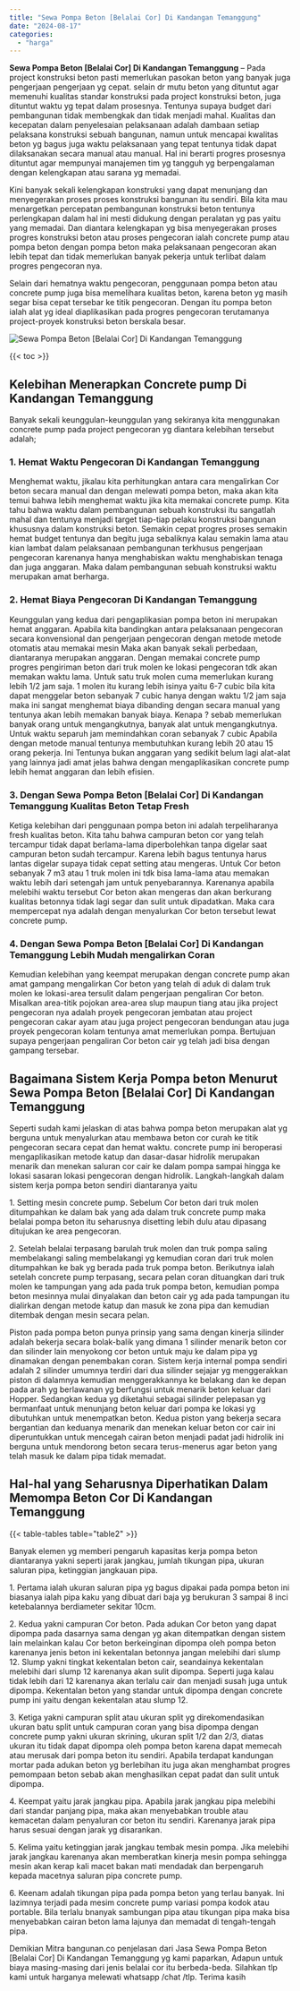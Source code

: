 ```yaml
---
title: "Sewa Pompa Beton [Belalai Cor] Di Kandangan Temanggung"
date: "2024-08-17"
categories: 
  - "harga"
---
```


**Sewa Pompa Beton \[Belalai Cor\] Di Kandangan Temanggung** – Pada project konstruksi beton pasti memerlukan pasokan beton yang banyak juga pengerjaan pengerjaan yg cepat. selain dr mutu beton yang dituntut agar memenuhi kualitas standar konstruksi pada project konstruksi beton, juga dituntut waktu yg tepat dalam prosesnya. Tentunya supaya budget dari pembangunan tidak membengkak dan tidak menjadi mahal. Kualitas dan kecepatan dalam penyelesaian pelaksanaan adalah dambaan setiap pelaksana konstruksi sebuah bangunan, namun untuk mencapai kwalitas beton yg bagus juga waktu pelaksanaan yang tepat tentunya tidak dapat dilaksanakan secara manual atau manual. Hal ini berarti progres prosesnya dituntut agar mempunyai manajemen tim yg tangguh yg berpengalaman dengan kelengkapan atau sarana yg memadai.

Kini banyak sekali kelengkapan konstruksi yang dapat menunjang dan menyegerakan proses proses konstruksi bangunan itu sendiri. Bila kita mau menargetkan percepatan pembangunan konstruksi beton tentunya perlengkapan dalam hal ini mesti didukung dengan peralatan yg pas yaitu yang memadai. Dan diantara kelengkapan yg bisa menyegerakan proses progres konstruksi beton atau proses pengecoran ialah concrete pump atau pompa beton dengan pompa beton maka pelaksanaan pengecoran akan lebih tepat dan tidak memerlukan banyak pekerja untuk terlibat dalam progres pengecoran nya.

Selain dari hematnya waktu pengecoran, penggunaan pompa beton atau concrete pump juga bisa memelihara kualitas beton, karena beton yg masih segar bisa cepat tersebar ke titik pengecoran. Dengan itu pompa beton ialah alat yg ideal diaplikasikan pada progres pengecoran terutamanya project-proyek konstruksi beton berskala besar.

![Sewa Pompa Beton [Belalai Cor] Di Kandangan Temanggung](/images/sewa-concrete-pump-32.png)

{{< toc >}}

## Kelebihan Menerapkan Concrete pump Di Kandangan Temanggung

Banyak sekali keunggulan-keunggulan yang sekiranya kita menggunakan concrete pump pada project pengecoran yg diantara kelebihan tersebut adalah;

### 1\. Hemat Waktu Pengecoran Di Kandangan Temanggung

Menghemat waktu, jikalau kita perhitungkan antara cara mengalirkan Cor beton secara manual dan dengan melewati pompa beton, maka akan kita temui bahwa lebih menghemat waktu jika kita memakai concrete pump. Kita tahu bahwa waktu dalam pembangunan sebuah konstruksi itu sangatlah mahal dan tentunya menjadi target tiap-tiap pelaku konstruksi bangunan khususnya dalam konstruksi beton. Semakin cepat progres proses semakin hemat budget tentunya dan begitu juga sebaliknya kalau semakin lama atau kian lambat dalam pelaksanaan pembangunan terkhusus pengerjaan pengecoran karenanya hanya menghabiskan waktu menghabiskan tenaga dan juga anggaran. Maka dalam pembangunan sebuah konstruksi waktu merupakan amat berharga.

### 2\. Hemat Biaya Pengecoran Di Kandangan Temanggung

Keunggulan yang kedua dari pengaplikasian pompa beton ini merupakan hemat anggaran. Apabila kita bandingkan antara pelaksanaan pengecoran secara konvensional dan pengerjaan pengecoran dengan metode metode otomatis atau memakai mesin Maka akan banyak sekali perbedaan, diantaranya merupakan anggaran. Dengan memakai concrete pump progres pengiriman beton dari truk molen ke lokasi pengecoran tdk akan memakan waktu lama. Untuk satu truk molen cuma memerlukan kurang lebih 1/2 jam saja. 1 molen itu kurang lebih isinya yaitu 6-7 cubic bila kita dapat menggelar beton sebanyak 7 cubic hanya dengan waktu 1/2 jam saja maka ini sangat menghemat biaya dibanding dengan secara manual yang tentunya akan lebih memakan banyak biaya. Kenapa ? sebab memerlukan banyak orang untuk mengangkutnya, banyak alat untuk mengangkutnya. Untuk waktu separuh jam memindahkan coran sebanyak 7 cubic Apabila dengan metode manual tentunya membutuhkan kurang lebih 20 atau 15 orang pekerja. Ini Tentunya bukan anggaran yang sedikit belum lagi alat-alat yang lainnya jadi amat jelas bahwa dengan mengaplikasikan concrete pump lebih hemat anggaran dan lebih efisien.

### 3\. Dengan Sewa Pompa Beton \[Belalai Cor\] Di Kandangan Temanggung Kualitas Beton Tetap Fresh

Ketiga kelebihan dari penggunaan pompa beton ini adalah terpeliharanya fresh kualitas beton. Kita tahu bahwa campuran beton cor yang telah tercampur tidak dapat berlama-lama diperbolehkan tanpa digelar saat campuran beton sudah tercampur. Karena lebih bagus tentunya harus lantas digelar supaya tidak cepat setting atau mengeras. Untuk Cor beton sebanyak 7 m3 atau 1 truk molen ini tdk bisa lama-lama atau memakan waktu lebih dari setengah jam untuk penyebarannya. Karenanya apabila melebihi waktu tersebut Cor beton akan mengeras dan akan berkurang kualitas betonnya tidak lagi segar dan sulit untuk dipadatkan. Maka cara mempercepat nya adalah dengan menyalurkan Cor beton tersebut lewat concrete pump.

### 4\. Dengan Sewa Pompa Beton \[Belalai Cor\] Di Kandangan Temanggung Lebih Mudah mengalirkan Coran

Kemudian kelebihan yang keempat merupakan dengan concrete pump akan amat gampang mengalirkan Cor beton yang telah di aduk di dalam truk molen ke lokasi-area tersulit dalam pengerjaan pengaliran Cor beton. Misalkan area-titik pojokan area-area slup maupun tiang atau jika project pengecoran nya adalah proyek pengecoran jembatan atau project pengecoran cakar ayam atau juga project pengecoran bendungan atau juga proyek pengecoran kolam tentunya amat memerlukan pompa. Bertujuan supaya pengerjaan pengaliran Cor beton cair yg telah jadi bisa dengan gampang tersebar.

## Bagaimana Sistem Kerja Pompa beton Menurut Sewa Pompa Beton \[Belalai Cor\] Di Kandangan Temanggung

Seperti sudah kami jelaskan di atas bahwa pompa beton merupakan alat yg berguna untuk menyalurkan atau membawa beton cor curah ke titik pengecoran secara cepat dan hemat waktu. concrete pump ini beroperasi mengaplikasikan metode katup dan dasar-dasar hidrolik merupakan menarik dan menekan saluran cor cair ke dalam pompa sampai hingga ke lokasi sasaran lokasi pengecoran dengan hidrolik. Langkah-langkah dalam sistem kerja pompa beton sendiri diantaranya yaitu

1\. Setting mesin concrete pump. Sebelum Cor beton dari truk molen ditumpahkan ke dalam bak yang ada dalam truk concrete pump maka belalai pompa beton itu seharusnya disetting lebih dulu atau dipasang ditujukan ke area pengecoran.

2\. Setelah belalai terpasang barulah truk molen dan truk pompa saling membelakangi saling membelakangi yg kemudian coran dari truk molen ditumpahkan ke bak yg berada pada truk pompa beton. Berikutnya ialah setelah concrete pump terpasang, secara pelan coran dituangkan dari truk molen ke tampungan yang ada pada truk pompa beton, kemudian pompa beton mesinnya mulai dinyalakan dan beton cair yg ada pada tampungan itu dialirkan dengan metode katup dan masuk ke zona pipa dan kemudian ditembak dengan mesin secara pelan.

Piston pada pompa beton punya prinsip yang sama dengan kinerja silinder adalah bekerja secara bolak-balik yang dimana 1 silinder menarik beton cor dan silinder lain menyokong cor beton untuk maju ke dalam pipa yg dinamakan dengan penembakan coran. Sistem kerja internal pompa sendiri adalah 2 silinder umumnya terdiri dari dua silinder sejajar yg menggerakkan piston di dalamnya kemudian menggerakkannya ke belakang dan ke depan pada arah yg berlawanan yg berfungsi untuk menarik beton keluar dari Hopper. Sedangkan kedua yg diketahui sebagai silinder pelepasan yg bermanfaat untuk menunjang beton keluar dari pompa ke lokasi yg dibutuhkan untuk menempatkan beton. Kedua piston yang bekerja secara bergantian dan keduanya menarik dan menekan keluar beton cor cair ini diperuntukkan untuk mencegah cairan beton menjadi padat jadi hidrolik ini berguna untuk mendorong beton secara terus-menerus agar beton yang telah masuk ke dalam pipa tidak memadat.

## Hal-hal yang Seharusnya Diperhatikan Dalam Memompa Beton Cor Di Kandangan Temanggung

{{< table-tables table="table2" >}}

Banyak elemen yg memberi pengaruh kapasitas kerja pompa beton diantaranya yakni seperti jarak jangkau, jumlah tikungan pipa, ukuran saluran pipa, ketinggian jangkauan pipa.

1\. Pertama ialah ukuran saluran pipa yg bagus dipakai pada pompa beton ini biasanya ialah pipa kaku yang dibuat dari baja yg berukuran 3 sampai 8 inci ketebalannya berdiameter sekitar 10cm.

2\. Kedua yakni campuran Cor beton. Pada adukan Cor beton yang dapat dipompa pada dasarnya sama dengan yg akan ditempatkan dengan sistem lain melainkan kalau Cor beton berkeinginan dipompa oleh pompa beton karenanya jenis beton ini kekentalan betonnya jangan melebihi dari slump 12. Slump yakni tingkat kekentalan beton cair, seandainya kekentalan melebihi dari slump 12 karenanya akan sulit dipompa. Seperti juga kalau tidak lebih dari 12 karenanya akan terlalu cair dan menjadi susah juga untuk dipompa. Kekentalan beton yang standar untuk dipompa dengan concrete pump ini yaitu dengan kekentalan atau slump 12.

3\. Ketiga yakni campuran split atau ukuran split yg direkomendasikan ukuran batu split untuk campuran coran yang bisa dipompa dengan concrete pump yakni ukuran skrining, ukuran split 1/2 dan 2/3, diatas ukuran itu tidak dapat dipompa oleh pompa beton karena dapat memecah atau merusak dari pompa beton itu sendiri. Apabila terdapat kandungan mortar pada adukan beton yg berlebihan itu juga akan menghambat progres pemompaan beton sebab akan menghasilkan cepat padat dan sulit untuk dipompa.

4\. Keempat yaitu jarak jangkau pipa. Apabila jarak jangkau pipa melebihi dari standar panjang pipa, maka akan menyebabkan trouble atau kemacetan dalam penyaluran cor beton itu sendiri. Karenanya jarak pipa harus sesuai dengan jarak yg disarankan.

5\. Kelima yaitu ketinggian jarak jangkau tembak mesin pompa. Jika melebihi jarak jangkau karenanya akan memberatkan kinerja mesin pompa sehingga mesin akan kerap kali macet bakan mati mendadak dan berpengaruh kepada macetnya saluran pipa concrete pump.

6\. Keenam adalah tikungan pipa pada pompa beton yang terlau banyak. Ini lazimnya terjadi pada mesim concrete pump variasi pompa kodok atau portable. Bila terlalu bnanyak sambungan pipa atau tikungan pipa maka bisa menyebabkan cairan beton lama lajunya dan memadat di tengah-tengah pipa.

Demikian Mitra bangunan.co penjelasan dari Jasa Sewa Pompa Beton \[Belalai Cor\] Di Kandangan Temanggung yg kami paparkan, Adapun untuk biaya masing-masing dari jenis belalai cor itu berbeda-beda. Silahkan tlp kami untuk harganya melewati whatsapp /chat /tlp. Terima kasih
